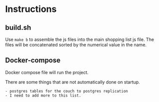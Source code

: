 # Instructions

## build.sh

Use `make b` to assemble the js files into the main shopping list js file. The files will be concatenated sorted by the numerical value in the name.


## Docker-compose

Docker compose file will run the project. 

There are some things that are not automatically done on startup.

    - postgres tables for the couch to postgres replication
    - I need to add more to this list.

    

